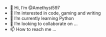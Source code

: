 - 👋 Hi, I’m @Amethyst597
- 👀 I’m interested in code, gaming and writing
- 🌱 I’m currently learning Python
- 💞️ I’m looking to collaborate on ...
- 📫 How to reach me ...

<!---
Amethyst597/Amethyst597 is a ✨ special ✨ repository because its `README.md` (this file) appears on your GitHub profile.
You can click the Preview link to take a look at your changes.
--->
